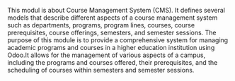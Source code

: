 This modul is about Course Management System (CMS). It defines several models that describe different aspects of a course management system such as departments, programs, program lines, courses, course prerequisites, course offerings, semesters, and semester sessions.
The purpose of this module is to provide a comprehensive system for managing academic programs and courses in a higher education institution using Odoo.It allows for the management of various aspects of a campus, including the programs and courses offered, their prerequisites, and the scheduling of courses within semesters and semester sessions.

<img src="file:///home/usman/Documents/ERD.pdf" alt="" title="ERD">
